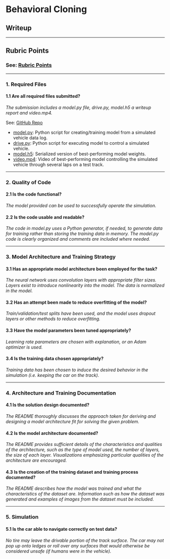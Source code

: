 # **Behavioral Cloning** 

## Writeup

---

## Rubric Points

### See: [Rubric Points](https://review.udacity.com/#!/rubrics/432/view)

---
### 1. Required Files

#### 1.1 Are all required files submitted?

_The submission includes a model.py file, drive.py, model.h5 a writeup report and video.mp4._

See: [GitHub Repo](https://github.com/michael-kitchin/https://github.com/michael-kitchin/CarND-Behavioral-Cloning-P3)

* [model.py](https://github.com/michael-kitchin/CarND-Behavioral-Cloning-P3/blob/master/model.py): 
Python script for creating/training model from a simulated vehicle data log.
* [drive.py](https://github.com/michael-kitchin/CarND-Behavioral-Cloning-P3/blob/master/drive.py):
Python script for executing model to control a simulated vehicle.
* [model.h5](https://github.com/michael-kitchin/CarND-Behavioral-Cloning-P3/blob/master/model.h5):
Serialized version of best-performing model weights.
* [video.mp4](https://github.com/michael-kitchin/CarND-Behavioral-Cloning-P3/blob/master/video.mp4): 
Video of best-performing model controlling the simulated vehicle through several laps on a test track.

---

### 2. Quality of Code

#### 2.1 Is the code functional?

_The model provided can be used to successfully operate the simulation._

#### 2.2 Is the code usable and readable?
         
_The code in model.py uses a Python generator, if needed, to generate data for training rather than storing the training data in memory. The model.py code is clearly organized and comments are included where needed._

---

### 3. Model Architecture and Training Strategy
       
#### 3.1 Has an appropriate model architecture been employed for the task?
         
_The neural network uses convolution layers with appropriate filter sizes. Layers exist to introduce nonlinearity into the model. The data is normalized in the model._

#### 3.2 Has an attempt been made to reduce overfitting of the model?
         
_Train/validation/test splits have been used, and the model uses dropout layers or other methods to reduce overfitting._

#### 3.3 Have the model parameters been tuned appropriately?

_Learning rate parameters are chosen with explanation, or an Adam optimizer is used._

#### 3.4 Is the training data chosen appropriately?
         
_Training data has been chosen to induce the desired behavior in the simulation (i.e. keeping the car on the track)._

---

### 4. Architecture and Training Documentation
       
#### 4.1 Is the solution design documented?
         
_The README thoroughly discusses the approach taken for deriving and designing a model architecture fit for solving the given problem._

#### 4.2 Is the model architecture documented?
         
_The README provides sufficient details of the characteristics and qualities of the architecture, such as the type of model used, the number of layers, the size of each layer. Visualizations emphasizing particular qualities of the architecture are encouraged._

#### 4.3 Is the creation of the training dataset and training process documented?
         
_The README describes how the model was trained and what the characteristics of the dataset are. Information such as how the dataset was generated and examples of images from the dataset must be included._

---

### 5. Simulation
       
#### 5.1 Is the car able to navigate correctly on test data?
         
_No tire may leave the drivable portion of the track surface. The car may not pop up onto ledges or roll over any surfaces that would otherwise be considered unsafe (if humans were in the vehicle)._
